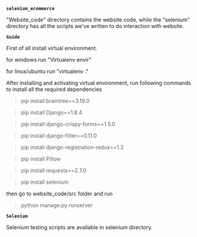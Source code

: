 **`selenium_ecommerce`**

"Website_code" directory contains the website code, while the "selenium" directory has all the scripts we've written to do interaction with website.

**`Guide`**

First of all install virtual environment. 

for windows run "Virtualenv  envir"

for linux/ubuntu run "virtualenv ."

After installing and activating virtual environment, run following commands to install all the required dependencies 

>pip install braintree==3.19.0

>pip install Django==1.8.4

>pip install django-crispy-forms==1.5.0

>pip install django-filter==0.11.0

>pip install django-registration-redux==1.2

>pip install Pillow

>pip install requests==2.7.0

>pip install selenium

then go to website_code/src folder and run
> python manage.py runserver

**`Selenium`**

Selenium testing scripts are available in selenium directory.